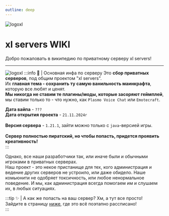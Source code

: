 ```yaml
---
outline: deep
---
```

![logoxl](/images/logo.png)
# xl servers WIKI
Добро пожаловать в википедию по приватному серверу xl servers!

---

![logoxl](/images/xlinformation.png)
:::info 📜 | Основная инфа по серверу
Это **сбор приватных серверов**, под общим проектом "xl servers".
<br>Их **главная тема - сохранить ту самую ванильность маинкрафта**, которую все любят и ценят.</br>
**Мы никогда не ставим те плагины/моды, которые засоряют геймплей**, мы ставим только то - что нужно, как `Plasmo Voice Chat` или `Emotecraft`.

**Дата вайпа** - `???`
<br>**Дата открытия проекта** - `21.11.2024г`</br>
<br>**Версия сервера** - `1.21.1`, зайти можно только с `java`-версией игры.</br>
<br>**Сервер полностью пиратский, но чтобы попасть, придется проявить креативность!**</br>
:::

Однако, все наши разработчики так, или иначе были и обычными игроками в приватных серверах.
<br>Наш проект - это некое пристанище для тех, кого администрация и ведение других серверов не устроило, или даже обидело. Наше комьюнити не одобряет токсичность, или любое ненормальное поведение. И мы, как администрация всегда помогаем им и слушаем их, в любых ситуациях.

:::tip ✨ | А как же попасть на ваш сервер?
Хм, а тут все просто!
<br>Зайдите в страницу [ниже](/play), где это всё поэтапно рассписано!</br>
:::